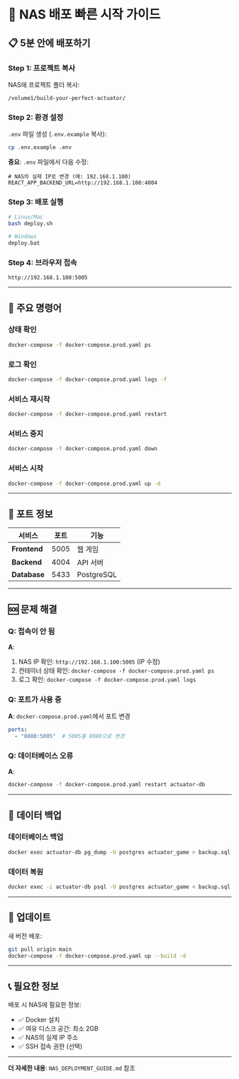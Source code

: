 # 🚀 NAS 배포 빠른 시작 가이드

## 📋 5분 안에 배포하기

### Step 1: 프로젝트 복사
NAS에 프로젝트 폴더 복사:
```
/volume1/build-your-perfect-actuator/
```

### Step 2: 환경 설정
`.env` 파일 생성 (`.env.example` 복사):
```bash
cp .env.example .env
```

**중요**: `.env` 파일에서 다음 수정:
```env
# NAS의 실제 IP로 변경 (예: 192.168.1.100)
REACT_APP_BACKEND_URL=http://192.168.1.100:4004
```

### Step 3: 배포 실행
```bash
# Linux/Mac
bash deploy.sh

# Windows
deploy.bat
```

### Step 4: 브라우저 접속
```
http://192.168.1.100:5005
```

---

## 🎯 주요 명령어

### 상태 확인
```bash
docker-compose -f docker-compose.prod.yaml ps
```

### 로그 확인
```bash
docker-compose -f docker-compose.prod.yaml logs -f
```

### 서비스 재시작
```bash
docker-compose -f docker-compose.prod.yaml restart
```

### 서비스 중지
```bash
docker-compose -f docker-compose.prod.yaml down
```

### 서비스 시작
```bash
docker-compose -f docker-compose.prod.yaml up -d
```

---

## 🔌 포트 정보

| 서비스 | 포트 | 기능 |
|--------|------|------|
| **Frontend** | 5005 | 웹 게임 |
| **Backend** | 4004 | API 서버 |
| **Database** | 5433 | PostgreSQL |

---

## 🆘 문제 해결

### Q: 접속이 안 됨
**A**: 
1. NAS IP 확인: `http://192.168.1.100:5005` (IP 수정)
2. 컨테이너 상태 확인: `docker-compose -f docker-compose.prod.yaml ps`
3. 로그 확인: `docker-compose -f docker-compose.prod.yaml logs`

### Q: 포트가 사용 중
**A**: `docker-compose.prod.yaml`에서 포트 변경
```yaml
ports:
  - "8080:5005"  # 5005를 8080으로 변경
```

### Q: 데이터베이스 오류
**A**: 
```bash
docker-compose -f docker-compose.prod.yaml restart actuator-db
```

---

## 💾 데이터 백업

### 데이터베이스 백업
```bash
docker exec actuator-db pg_dump -U postgres actuator_game > backup.sql
```

### 데이터 복원
```bash
docker exec -i actuator-db psql -U postgres actuator_game < backup.sql
```

---

## 🔄 업데이트

새 버전 배포:
```bash
git pull origin main
docker-compose -f docker-compose.prod.yaml up --build -d
```

---

## 📞 필요한 정보

배포 시 NAS에 필요한 정보:
- ✅ Docker 설치
- ✅ 여유 디스크 공간: 최소 2GB
- ✅ NAS의 실제 IP 주소
- ✅ SSH 접속 권한 (선택)

---

**더 자세한 내용**: `NAS_DEPLOYMENT_GUIDE.md` 참조
